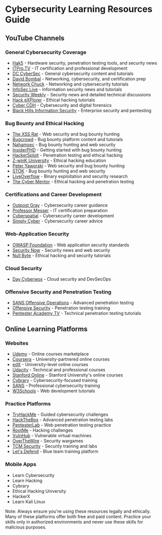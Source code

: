 # Cybersecurity Learning Resources Guide

## YouTube Channels

### General Cybersecurity Coverage
- [Hak5](https://youtube.com/c/hak5) - Hardware security, penetration testing tools, and security news
- [ITPro.TV](https://youtube.com/c/itprotv) - IT certification and professional development
- [DC CyberSec](https://youtube.com/c/dccybersec) - General cybersecurity content and tutorials
- [David Bombal](https://youtube.com/c/davidbombal) - Networking, cybersecurity, and certification prep
- [Network Chuck](https://youtube.com/c/networkchuck) - Networking and cybersecurity tutorials
- [InfoSec Live](https://youtube.com/c/infoseclive) - Information security news and tutorials
- [Security Weekly](https://youtube.com/securityweekly) - Security news and detailed technical discussions
- [Hack eXPlorer](https://youtube.com/c/hackexplorer) - Ethical hacking tutorials
- [Cyber CDH](https://youtube.com/c/cybercdh) - Cybersecurity and digital forensics
- [Black Hills Information Security](https://youtube.com/c/BlackHillsInformationSecurity) - Enterprise security and pentesting

### Bug Bounty and Ethical Hacking
- [The XSS Rat](https://youtube.com/c/TheXSSrat) - Web security and bug bounty hunting
- [Bugcrowd](https://youtube.com/c/Bugcrowd) - Bug bounty platform content and tutorials
- [Nahamsec](https://youtube.com/c/nahamsec) - Bug bounty hunting and web security
- [InsiderPHD](https://youtube.com/c/InsiderPhD) - Getting started with bug bounty hunting
- [HackerSploit](https://youtube.com/c/HackerSploit) - Penetration testing and ethical hacking
- [Z-winK University](https://youtube.com/c/zwinkuniversity) - Ethical hacking education
- [Peter Yaworski](https://youtube.com/c/yaworsk1) - Web security and bug bounty hunting
- [STÖK](https://youtube.com/c/STOKfredrik) - Bug bounty hunting and web security
- [LiveOverflow](https://youtube.com/c/LiveOverflow) - Binary exploitation and security research
- [The Cyber Mentor](https://youtube.com/c/TheCyberMentor) - Ethical hacking and penetration testing

### Certifications and Career Development
- [Outpost Gray](https://youtube.com/c/OutpostGray) - Cybersecurity career guidance
- [Professor Messer](https://youtube.com/c/professormesser) - IT certification preparation
- [Cyberspatial](https://youtube.com/c/Cyberspatial) - Cybersecurity career development
- [Simply Cyber](https://youtube.com/c/SimplyCyber) - Cybersecurity career advice

### Web-Application Security
- [OWASP Foundation](https://youtube.com/c/OWASP) - Web application security standards
- [Security Now](https://youtube.com/securitynow) - Security news and web security
- [Null Byte](https://youtube.com/c/nullbyte) - Ethical hacking and security tutorials

### Cloud Security
- [Day Cyberwox](https://youtube.com/c/DayCyberwox) - Cloud security and DevSecOps

### Offensive Security and Penetration Testing
- [SANS Offensive Operations](https://youtube.com/c/SANSOffensiveOperations) - Advanced penetration testing
- [Offensive Security](https://youtube.com/c/OffensiveSecurity) - Penetration testing training
- [Pentester Academy TV](https://youtube.com/c/PentesterAcademyTV) - Technical penetration testing tutorials

## Online Learning Platforms

### Websites
- [Udemy](https://www.udemy.com) - Online courses marketplace
- [Coursera](https://www.coursera.org) - University-partnered online courses
- [edX](https://www.edx.org) - University-level online courses
- [Udacity](https://www.udacity.com) - Technical and professional courses
- [Stanford Online](https://online.stanford.edu) - Stanford University's online courses
- [Cybrary](https://www.cybrary.it) - Cybersecurity-focused training
- [SANS](https://www.sans.org) - Professional cybersecurity training
- [W3Schools](https://www.w3schools.co) - Web development tutorials

### Practice Platforms
- [TryHackMe](https://tryhackme.com) - Guided cybersecurity challenges
- [HackTheBox](https://www.hackthebox.eu) - Advanced penetration testing labs
- [PentesterLab](https://pentesterlab.com) - Web penetration testing practice
- [RootMe](https://www.root-me.org) - Hacking challenges
- [VulnHub](https://www.vulnhub.com) - Vulnerable virtual machines
- [OverTheWire](https://overthewire.org) - Security wargames
- [TCM Security](https://tcm-sec.com) - Security training and labs
- [Let's Defend](https://letsdefend.io) - Blue team training platform

### Mobile Apps
- Learn Cybersecurity
- Learn Hacking
- Cybrary
- Ethical Hacking University
- HackerX
- Learn Kali Linux

Note: Always ensure you're using these resources legally and ethically. Many of these platforms offer both free and paid content. Practice your skills only in authorized environments and never use these skills for malicious purposes.
